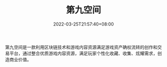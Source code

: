 ﻿---
weight: 
title: "第九空间"
description: "第九空间是一款利用区块链技术和游戏内容资源满足游戏资产确权流转的创作和交易平台，通过整合优质游戏内容资源，满足玩家个性化收藏、收集、炫耀需求，创造商业价值。"
date: 2022-03-25T21:57:40+08:00
lastmod: 2022-03-25T16:45:40+08:00
draft: false
authors: ["Metabd"]
featuredImage: "520.jpg"
link: "https://nft.9space.vip/9th/home"
tags: ["第九空间","数字收藏品"]
categories: ["navigation"]
navigation: ["数字收藏品"]
lightgallery: true
toc: true
pinned: false
recommend: false
recommend1: false
---
第九空间是一款利用区块链技术和游戏内容资源满足游戏资产确权流转的创作和交易平台，通过整合优质游戏内容资源，满足玩家个性化收藏、收集、炫耀需求，创造商业价值。
